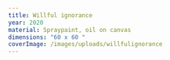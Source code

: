 ```yaml
---
title: Willful ignorance
year: 2020
material: Spraypaint, oil on canvas
dimensions: "60 x 60 "
coverImage: /images/uploads/willfulignorance
---
```

